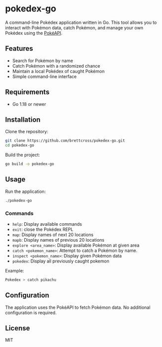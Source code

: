 # pokedex-go

A command-line Pokédex application written in Go. This tool allows you to interact with Pokémon data, catch Pokémon, and manage your own Pokédex using the [PokéAPI](https://pokeapi.co/).

## Features

- Search for Pokémon by name
- Catch Pokémon with a randomized chance
- Maintain a local Pokédex of caught Pokémon
- Simple command-line interface

## Requirements

- Go 1.18 or newer

## Installation

Clone the repository:

```bash
git clone https://github.com/brettcross/pokedex-go.git
cd pokedex-go
```

Build the project:

```bash
go build -o pokedex-go
```

## Usage

Run the application:

```bash
./pokedex-go
```

### Commands
- `help`: Display available commands
- `exit`: close the Pokédex REPL
- `map`: Display names of next 20 locations
- `mapb`: Display names of previous 20 locations
- `explore <area_name>`: Display available Pokémon at given area
- `catch <pokemon_name>`: Attempt to catch a Pokémon by name.
- `inspect <pokemon_name>`: Display given Pokémon data
- `pokedex`: Display all previously caught pokemon

Example:

```bash
Pokedex > catch pikachu
```

## Configuration

The application uses the PokéAPI to fetch Pokémon data. No additional configuration is required.



## License

MIT
